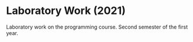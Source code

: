 # Laboratory Work (2021)
Laboratory work on the programming course.
Second semester of the first year.
